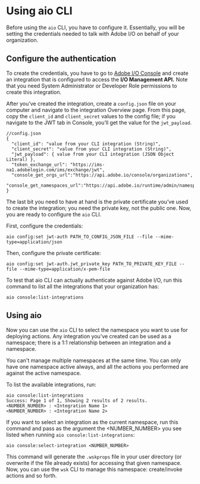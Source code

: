 # Using aio CLI

Before using the `aio` CLI, you have to configure it. Essentially, you will be setting the credentials needed to talk with Adobe I/O on behalf of your organization.

## Configure the authentication

To create the credentials, you have to go to [Adobe I/O Console](https://console.adobe.io) and create an integration that is configured to access the **I/O Management API.** Note that you need System Administrator or Developer Role permissions to create this integration.

After you&rsquo;ve created the integration, create a `config.json` file on your computer and navigate to the integration Overview page. From this page, copy the `client_id` and `client_secret` values to the config file; if you navigate to the JWT tab in Console, you&rsquo;ll get the value for the `jwt_payload`.

```
//config.json 
{
  "client_id": "value from your CLI integration (String)",
  "client_secret": "value from your CLI integration (String)",
  "jwt_payload": { value from your CLI integration (JSON Object Literal) },
  "token_exchange_url": "https://ims-na1.adobelogin.com/ims/exchange/jwt",
  "console_get_orgs_url":"https://api.adobe.io/console/organizations",
  "console_get_namespaces_url":"https://api.adobe.io/runtime/admin/namespaces/"
}
```

The last bit you need to have at hand is the private certificate you&rsquo;ve used to create the integration; you need the private key, not the public one. Now, you are ready to configure the `aio` CLI.

First, configure the credentials:

```
aio config:set jwt-auth PATH_TO_CONFIG_JSON_FILE --file --mime-type=application/json
```

Then, configure the private certificate:

```
aio config:set jwt-auth.jwt_private_key PATH_TO_PRIVATE_KEY_FILE --file --mime-type=application/x-pem-file
```

To test that aio CLI can actually authenticate against Adobe I/O, run this command to list all the integrations that your organization has:

```
aio console:list-integrations
```

## Using aio 

Now you can use the `aio` CLI to select the namespace you want to use for deploying actions. Any integration you&rsquo;ve created can be used as a namespace; there is a 1:1 relationship between an integration and a namespace. 

You can't manage multiple namespaces at the same time. You can only have one namespace active always, and all the actions you performed are against the active namespace.

To list the available integrations, run:

```
aio console:list-integrations
Success: Page 1 of 1, Showing 2 results of 2 results.
<NUMBER_NUMBER> : <Integration Name 1>
<NUMBER_NUMBER> : <Integration Name 2>
```

If you want to select an integration as the current namespace, run this command and pass as the argument the <NUMBER_NUMBER> you see listed when running `aio console:list-integrations`:

```
aio console:select-integration <NUMBER_NUMBER>
```

This command will generate the `.wskprops` file in your user directory (or overwrite if the file already exists) for accessing that given namespace. Now, you can use the `wsk` CLI to manage this namespace: create/invoke actions and so forth.